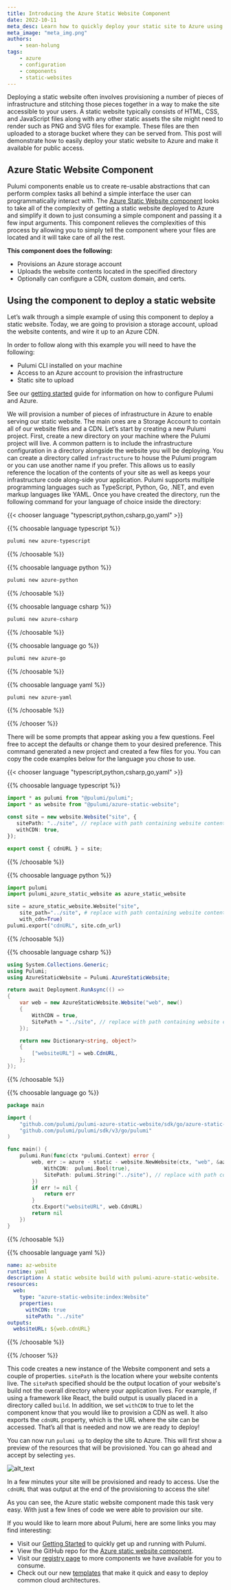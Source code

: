 ```yaml
---
title: Introducing the Azure Static Website Component
date: 2022-10-11
meta_desc: Learn how to quickly deploy your static site to Azure using the Azure Static Website Component
meta_image: "meta_img.png"
authors:
    - sean-holung
tags:
    - azure
    - configuration
    - components
    - static-websites
---
```


Deploying a static website often involves provisioning a number of pieces of infrastructure and stitching those pieces together in a way to make the site accessible to your users. A static website typically consists of HTML, CSS, and JavaScript files along with any other static assets the site might need to render such as PNG and SVG files for example. These files are then uploaded to a storage bucket where they can be served from. This post will demonstrate how to easily deploy your static website to Azure and make it available for public access.

## Azure Static Website Component

Pulumi components enable us to create re-usable abstractions that can perform complex tasks all behind a simple interface the user can programmatically interact with. The [Azure Static Website component](/registry/packages/azure-static-website/) looks to take all of the complexity of getting a static website deployed to Azure and simplify it down to just consuming a simple component and passing it a few input arguments. This component relieves the complexities of this process by allowing you to simply tell the component where your files are located and it will take care of all the rest.

**This component does the following:**

* Provisions an Azure storage account
* Uploads the website contents located in the specified directory
* Optionally can configure a CDN, custom domain, and certs.

## Using the component to deploy a static website

Let’s walk through a simple example of using this component to deploy a static website. Today, we are going to provision a storage account, upload the website contents, and wire it up to an Azure CDN.

In order to follow along with this example you will need to have the following:

* Pulumi CLI installed on your machine
* Access to an Azure account to provision the infrastructure
* Static site to upload

See our [getting started](/docs/clouds/azure/get-started/begin/) guide for information on how to configure Pulumi and Azure.

We will provision a number of pieces of infrastructure in Azure to enable serving our static website. The main ones are a Storage Account to contain all of our website files and a CDN. Let’s start by creating a new Pulumi project. First, create a new directory on your machine where the Pulumi project will live. A common pattern is to include the infrastructure configuration in a directory alongside the website you will be deploying. You can create a directory called `infrastructure` to house the Pulumi program or you can use another name if you prefer. This allows us to easily reference the location of the contents of your site as well as keeps your infrastructure code along-side your application. Pulumi supports multiple programming languages such as TypeScript, Python, Go, .NET, and even markup languages like YAML. Once you have created the directory, run the following command for your language of choice inside the directory:

{{< chooser language "typescript,python,csharp,go,yaml" >}}

{{% choosable language typescript %}}

```bash
pulumi new azure-typescript
```

{{% /choosable %}}

{{% choosable language python %}}

```bash
pulumi new azure-python
```

{{% /choosable %}}

{{% choosable language csharp %}}

```bash
pulumi new azure-csharp
```

{{% /choosable %}}

{{% choosable language go %}}

```bash
pulumi new azure-go
```

{{% /choosable %}}

{{% choosable language yaml %}}

```bash
pulumi new azure-yaml
```

{{% /choosable %}}

{{% /chooser %}}

There will be some prompts that appear asking you a few questions. Feel free to accept the defaults or change them to your desired preference. This command generated a new project and created a few files for you. You can copy the code examples below for the language you chose to use.

{{< chooser language "typescript,python,csharp,go,yaml" >}}

{{% choosable language typescript %}}

```typescript
import * as pulumi from "@pulumi/pulumi";
import * as website from "@pulumi/azure-static-website";

const site = new website.Website("site", {
   sitePath: "../site", // replace with path containing website contents
   withCDN: true,
});

export const { cdnURL } = site;
```

{{% /choosable %}}

{{% choosable language python %}}

```python
import pulumi
import pulumi_azure_static_website as azure_static_website

site = azure_static_website.Website("site",
    site_path="../site", # replace with path containing website contents
    with_cdn=True)
pulumi.export("cdnURL", site.cdn_url)
```

{{% /choosable %}}

{{% choosable language csharp %}}

```csharp
using System.Collections.Generic;
using Pulumi;
using AzureStaticWebsite = Pulumi.AzureStaticWebsite;

return await Deployment.RunAsync(() =>
{
    var web = new AzureStaticWebsite.Website("web", new()
    {
        WithCDN = true,
        SitePath = "../site", // replace with path containing website contents
    });

    return new Dictionary<string, object?>
    {
        ["websiteURL"] = web.CdnURL,
    };
});
```

{{% /choosable %}}

{{% choosable language go %}}

```go
package main

import (
	"github.com/pulumi/pulumi-azure-static-website/sdk/go/azure-static-website"
	"github.com/pulumi/pulumi/sdk/v3/go/pulumi"
)

func main() {
	pulumi.Run(func(ctx *pulumi.Context) error {
		web, err := azure - static - website.NewWebsite(ctx, "web", &azure-static-website.WebsiteArgs{
			WithCDN:  pulumi.Bool(true),
			SitePath: pulumi.String("../site"), // replace with path containing website contents
		})
		if err != nil {
			return err
		}
		ctx.Export("websiteURL", web.CdnURL)
		return nil
	})
}
```

{{% /choosable %}}

{{% choosable language yaml %}}

```yaml
name: az-website
runtime: yaml
description: A static website build with pulumi-azure-static-website.
resources:
  web:
    type: "azure-static-website:index:Website"
    properties:
      withCDN: true
      sitePath: "../site"
outputs:
  websiteURL: ${web.cdnURL}
```

{{% /choosable %}}

{{% /chooser %}}

This code creates a new instance of the Website component and sets a couple of properties. `sitePath` is the location where your website contents live. The `sitePath` specified should be the output location of your website's build not the overall directory where your application lives. For example, if using a framework like React, the build output is usually placed in a directory called `build`. In addition, we set `withCDN` to true to let the component know that you would like to provision a CDN as well. It also exports the `cdnURL` property, which is the URL where the site can be accessed. That’s all that is needed and now we are ready to deploy!

You can now run `pulumi up` to deploy the site to Azure. This will first show a preview of the resources that will be provisioned. You can go ahead and accept by selecting `yes`.

![alt_text](cli.png "pulumi up CLI output")

In a few minutes your site will be provisioned and ready to access. Use the `cdnURL` that was output at the end of the provisioning to access the site!

As you can see, the Azure static website component made this task very easy. With just a few lines of code we were able to provision our site.

If you would like to learn more about Pulumi, here are some links you may find interesting:

* Visit our [Getting Started](/docs/get-started/) to quickly get up and running with Pulumi.
* View the GitHub repo for the [Azure static website component](https://github.com/pulumi/pulumi-aws-static-website).
* Visit our [registry page](/registry/) to more components we have available for you to consume.
* Check out our new [templates](/templates/) that make it quick and easy to deploy common cloud architectures.
